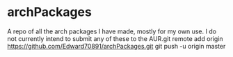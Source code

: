 # archPackages
A repo of all the arch packages I have made, mostly for my own use. I do not currently intend to submit any of these to the AUR.git remote add origin https://github.com/Edward70891/archPackages.git
git push -u origin master
